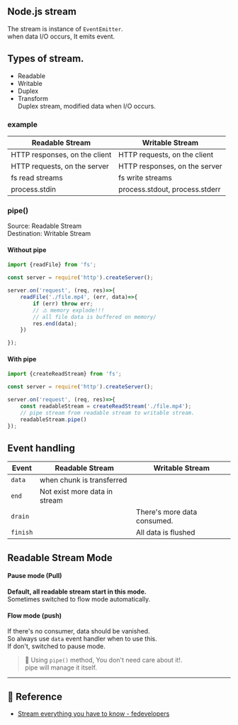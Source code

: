 
## Node.js stream
The stream is instance of `EventEmitter`. \
when data I/O occurs, It emits event.

## Types of stream.
- Readable
- Writable
- Duplex
- Transform \
Duplex stream, modified data when I/O occurs.

### example

| Readable Stream               | Writable Stream                |
|-------------------------------|--------------------------------|
| HTTP responses, on the client | HTTP requests, on the client   |
| HTTP requests, on the server  | HTTP responses, on the server  |
| fs read streams               | fs write streams               |
| process.stdin                 | process.stdout, process.stderr |


### pipe()
Source: Readable Stream \
Destination: Writable Stream

#### Without pipe
```typescript
import {readFile} from 'fs';

const server = require('http').createServer();

server.on('request', (req, res)=>{
    readFile('./file.mp4', (err, data)=>{
        if (err) throw err;
        // ⚠️ memory explode!!!
        // all file data is buffered on memory/
        res.end(data);
    })

});
```
#### With pipe
```typescript
import {createReadStream} from 'fs';

const server = require('http').createServer();

server.on('request', (req, res)=>{
    const readableStream = createReadStream('./file.mp4');
    // pipe stream from readable stream to writable stream.
    readableStream.pipe()
});
```

## Event handling

| Event    | Readable Stream               | Writable Stream             |
|----------|-------------------------------|-----------------------------|
| `data`   | when chunk is transferred     |                             |
| `end`    | Not exist more data in stream |                             |
| `drain`  |                               | There's more data consumed. |
| `finish` |                               | All data is flushed         |


## Readable Stream Mode
#### Pause mode (Pull)
**Default, all readable stream start in this mode.** \
Sometimes switched to flow mode automatically.

#### Flow mode (push)
If there's no consumer, data should be vanished. \
So always use `data` event handler when to use this. \
If don't, switched to pause mode.

> 📝 Using `pipe()` method, You don't need care about it!. \
> pipe will manage it itself.
---

## 🔗 Reference
- [Stream everything you have to know - fedevelopers](https://fedevelopers.github.io/tech.description/node-js-stream-everything-you-have-to-know/)